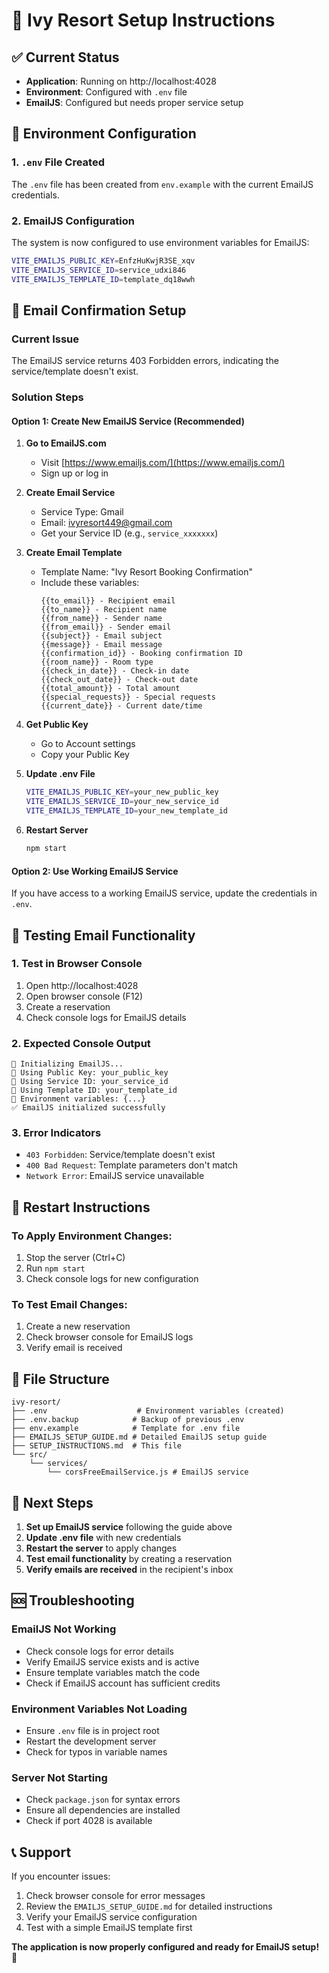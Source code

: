 # 🚀 Ivy Resort Setup Instructions

## ✅ Current Status
- **Application**: Running on http://localhost:4028
- **Environment**: Configured with `.env` file
- **EmailJS**: Configured but needs proper service setup

## 🔧 Environment Configuration

### 1. `.env` File Created
The `.env` file has been created from `env.example` with the current EmailJS credentials.

### 2. EmailJS Configuration
The system is now configured to use environment variables for EmailJS:

```bash
VITE_EMAILJS_PUBLIC_KEY=EnfzHuKwjR3SE_xqv
VITE_EMAILJS_SERVICE_ID=service_udxi846
VITE_EMAILJS_TEMPLATE_ID=template_dq18wwh
```

## 📧 Email Confirmation Setup

### Current Issue
The EmailJS service returns 403 Forbidden errors, indicating the service/template doesn't exist.

### Solution Steps

#### Option 1: Create New EmailJS Service (Recommended)
1. **Go to EmailJS.com**
   - Visit [https://www.emailjs.com/](https://www.emailjs.com/)
   - Sign up or log in

2. **Create Email Service**
   - Service Type: Gmail
   - Email: ivyresort449@gmail.com
   - Get your Service ID (e.g., `service_xxxxxxx`)

3. **Create Email Template**
   - Template Name: "Ivy Resort Booking Confirmation"
   - Include these variables:
     ```
     {{to_email}} - Recipient email
     {{to_name}} - Recipient name
     {{from_name}} - Sender name
     {{from_email}} - Sender email
     {{subject}} - Email subject
     {{message}} - Email message
     {{confirmation_id}} - Booking confirmation ID
     {{room_name}} - Room type
     {{check_in_date}} - Check-in date
     {{check_out_date}} - Check-out date
     {{total_amount}} - Total amount
     {{special_requests}} - Special requests
     {{current_date}} - Current date/time
     ```

4. **Get Public Key**
   - Go to Account settings
   - Copy your Public Key

5. **Update .env File**
   ```bash
   VITE_EMAILJS_PUBLIC_KEY=your_new_public_key
   VITE_EMAILJS_SERVICE_ID=your_new_service_id
   VITE_EMAILJS_TEMPLATE_ID=your_new_template_id
   ```

6. **Restart Server**
   ```bash
   npm start
   ```

#### Option 2: Use Working EmailJS Service
If you have access to a working EmailJS service, update the credentials in `.env`.

## 🧪 Testing Email Functionality

### 1. Test in Browser Console
1. Open http://localhost:4028
2. Open browser console (F12)
3. Create a reservation
4. Check console logs for EmailJS details

### 2. Expected Console Output
```
📧 Initializing EmailJS...
📧 Using Public Key: your_public_key
📧 Using Service ID: your_service_id
📧 Using Template ID: your_template_id
📧 Environment variables: {...}
✅ EmailJS initialized successfully
```

### 3. Error Indicators
- `403 Forbidden`: Service/template doesn't exist
- `400 Bad Request`: Template parameters don't match
- `Network Error`: EmailJS service unavailable

## 🔄 Restart Instructions

### To Apply Environment Changes:
1. Stop the server (Ctrl+C)
2. Run `npm start`
3. Check console logs for new configuration

### To Test Email Changes:
1. Create a new reservation
2. Check browser console for EmailJS logs
3. Verify email is received

## 📁 File Structure

```
ivy-resort/
├── .env                    # Environment variables (created)
├── .env.backup            # Backup of previous .env
├── env.example            # Template for .env file
├── EMAILJS_SETUP_GUIDE.md # Detailed EmailJS setup guide
├── SETUP_INSTRUCTIONS.md  # This file
└── src/
    └── services/
        └── corsFreeEmailService.js # EmailJS service
```

## 🎯 Next Steps

1. **Set up EmailJS service** following the guide above
2. **Update .env file** with new credentials
3. **Restart the server** to apply changes
4. **Test email functionality** by creating a reservation
5. **Verify emails are received** in the recipient's inbox

## 🆘 Troubleshooting

### EmailJS Not Working
- Check console logs for error details
- Verify EmailJS service exists and is active
- Ensure template variables match the code
- Check if EmailJS account has sufficient credits

### Environment Variables Not Loading
- Ensure `.env` file is in project root
- Restart the development server
- Check for typos in variable names

### Server Not Starting
- Check `package.json` for syntax errors
- Ensure all dependencies are installed
- Check if port 4028 is available

## 📞 Support

If you encounter issues:
1. Check browser console for error messages
2. Review the `EMAILJS_SETUP_GUIDE.md` for detailed instructions
3. Verify your EmailJS service configuration
4. Test with a simple EmailJS template first

**The application is now properly configured and ready for EmailJS setup!** 🎉












